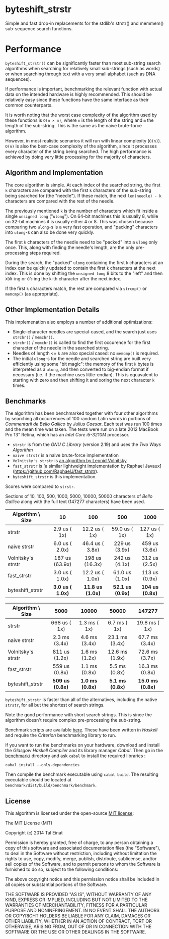 byteshift_strstr
================

Simple and fast drop-in replacements for the stdlib's strstr() and memmem()
sub-sequence search functions.

Performance
===========

`byteshift_strstr()` can be significantly faster than most sub-string search
algorithms when searching for relatively small sub-strings (such as words) or
when searching through text with a very small alphabet (such as DNA sequences).

If performance is important, benchmarking the relevant function with actual
data on the intended hardware is highly recommended. This should be relatively
easy since these functions have the same interface as their common
counterparts.

It is worth noting that the worst case complexity of the algorithm used by
these functions is `O(n × m)`, where `n` is the length of the string and
`m` the length of the sub-string. This is the same as the naive brute-force
algorithm.

However, in most realistic scenarios it will run with linear complexity
(`O(n)`). `O(n)` is also the best-case complexity of the algorithm, since it
processes every character of the string being searched. The high performance
is achieved by doing very little processing for the majority of characters.

Algorithm and Implementation
----------------------------

The core algorithm is simple. At each index of the searched string, the first
`k` characters are compared with the first `k` characters of the sub-string
being searched for (the "needle"). If these match, the next `len(needle) - k`
characters are compared with the rest of the needle.

The previously mentioned `k` is the number of characters which fit inside a
single `unsigned long` ("`ulong`"). On 64-bit machines this is usually 8,
while on 32-bit machines it is usually either 4 or 8. This was chosen because
comparing two `ulong`-s is a very fast operation, and "packing" characters into
`ulong`-s can also be done very quickly.

The first `k` characters of the needle need to be "packed" into a `ulong` only
once. This, along with finding the needle's length, are the only pre-processing
steps required.

During the search, the "packed" `ulong` containing the first `k` characters at
an index can be quickly updated to contain the first `k` characters at the next
index. This is done by shifting the `unsigned long` 8 bits to the "left" and
then `XOR`-ing or `OR`-ing the `k`-th character after the next index.

If the first `k` characters match, the rest are compared via `strcmp()` or
`memcmp()` (as appropriate).

Other Implementation Details
----------------------------

This implemenation also employs a number of additional optimizations:

* Single-character needles are special-cased, and the search just uses
  `strchr()` / `memchr()`.
* `strchr()` / `memchr()` is called to find the first occurence for the first
  character of the needle in the searched string.
* Needles of length <= `k` are also special cased: no `memcmp()` is required.
* The initial `ulong`-s for the needle and searched string are built very
  efficiently using some "bit magic": the memory of the first `k` bytes is
  interpreted as a `ulong`, and then converted to big-endian format if
  necessary (i.e. if the machine uses little-endian). This is equavalent to
  starting with zero and then shifting it and xoring the next character `k`
  times.

Benchmarks
----------

The algorithm has been benchmarked together with four other algorithms by
searching all occurrences of 100 random Latin words in portions of *Commentarii
de Bello Gallico* by *Julius Caesar*. Each test was run 100 times and the mean
time was taken. The tests were run on a late 2012 MacBook Pro 13" Retina, which
has an *Intel Core i5-3210M* processor.

* `strstr` is from the *GNU C Library* (version 2.19) and uses the *Two Ways
Algorithm*
* `naive strstr` is a naive brute-force implementation
* `Volnitsky's strstr` is
[an algorithm by Leonid Volnitsky](http://volnitsky.com/project/str_search/)
* `fast_strstr` is
[a similar lightweight implementation by Raphael Javaux]
(https://github.com/RaphaelJ/fast_strstr).
* `byteshift_strstr` is this implementation.

Scores were compared to `strstr`.

Sections of 10, 100, 500, 1000, 5000, 10000, 50000 characters of *Bello
Gallico* along with the full text (147277 characters) have been used.

| Algorithm \ Size   | 10                 | 100                | 500                | 1000               |
| ------------------ |:------------------:|:------------------:|:------------------:|:------------------:|
| strstr             |  2.9 us (   1x)    | 12.2 us (   1x)    | 59.0 us (  1x)     | 127 us (  1x)      |
| naive strstr       |  6.0 us ( 2.0x)    | 46.4 us ( 3.8x)    |  229 us (3.9x)     | 459 us (3.6x)      |
| Volnitsky's strstr |  187 us (63.9x)    |  198 us (16.3x)    |  242 us (4.1x)     | 312 us (2.5x)      |
| fast_strstr        |  3.0 us ( 1.0x)    | 12.2 us ( 1.0x)    | 61.0 us (1.0x)     | 113 us (0.9x)      |
| byteshift_strstr   | **3.0 us ( 1.0x)** | **11.8 us (1.0x)** | **52.1 us (0.9x)** | **104 us (0.8x)**  |

| Algorithm \ Size   | 5000               | 10000              | 50000              | 147277             |
| ------------------ |:------------------:|:------------------:|:------------------:|:------------------:|
| strstr             |  668 us (  1x)     |  1.3 ms (  1x)     |  6.7 ms (  1x)     | 19.8 ms (  1x)     |
| naive strstr       |  2.3 ms (3.4x)     |  4.6 ms (3.4x)     | 23.1 ms (3.4x)     | 67.7 ms (3.4x)     |
| Volnitsky's strstr |  811 us (1.2x)     |  1.6 ms (1.2x)     | 12.6 ms (1.9x)     | 72.6 ms (3.7x)     |
| fast_strstr        |  559 us (0.8x)     |  1.1 ms (0.8x)     |  5.5 ms (0.8x)     | 16.3 ms (0.8x)     |
| byteshift_strstr   | **509 us (0.8x)**  | **1.0 ms (0.8x)**  | **5.1 ms (0.8x)**  | **15.0 ms (0.8x)** |

`byteshift_strstr` is faster than all of the alternatives, including the native
`strstr`, for all but the shortest of search strings.

Note the good performance with short search strings. This is since the
algorithm doesn't require complex pre-processing the sub-string.

Benchmark scripts are available [here](benchmark). These have been written in
*Haskell* and require the *Criterion* benchmarking library to run.

If you want to run the benchmarks on your hardware, download and install the
*Glasgow Haskell Compiler* and its library manager *Cabal*. Then go in the
[benchmark/](benchmark) directory and ask `cabal` to install the required
libraries :

```
cabal install --only-dependencies
```

Then compile the benchmark executable using `cabal build`. The resulting
executable should be located at `benchmark/dist/build/benchmark/benchmark`.

License
-------

This algorithm is licensed under the open-source
[MIT license](http://opensource.org/licenses/MIT):

The MIT License (MIT)

Copyright (c) 2014 Tal Einat

Permission is hereby granted, free of charge, to any person obtaining a copy of
this software and associated documentation files (the "Software"), to deal in
the Software without restriction, including without limitation the rights to
use, copy, modify, merge, publish, distribute, sublicense, and/or sell copies of
the Software, and to permit persons to whom the Software is furnished to do so,
subject to the following conditions:

The above copyright notice and this permission notice shall be included in all
copies or substantial portions of the Software.

THE SOFTWARE IS PROVIDED "AS IS", WITHOUT WARRANTY OF ANY KIND, EXPRESS OR
IMPLIED, INCLUDING BUT NOT LIMITED TO THE WARRANTIES OF MERCHANTABILITY, FITNESS
FOR A PARTICULAR PURPOSE AND NONINFRINGEMENT. IN NO EVENT SHALL THE AUTHORS OR
COPYRIGHT HOLDERS BE LIABLE FOR ANY CLAIM, DAMAGES OR OTHER LIABILITY, WHETHER
IN AN ACTION OF CONTRACT, TORT OR OTHERWISE, ARISING FROM, OUT OF OR IN
CONNECTION WITH THE SOFTWARE OR THE USE OR OTHER DEALINGS IN THE SOFTWARE.
